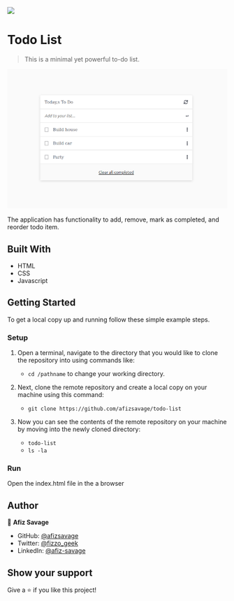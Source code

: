 ![](https://img.shields.io/badge/Microverse-blueviolet)

# Todo List

> This is a minimal yet powerful to-do list.

![screenshot](./src/assets/app_screenshot.png)

The application has functionality to add, remove, mark as completed, and reorder todo item.

## Built With

- HTML
- CSS
- Javascript

## Getting Started

To get a local copy up and running follow these simple example steps.

### Setup

1.  Open a terminal, navigate to the directory that you would like to clone the repository into using commands like:

    - `cd /pathname` to change your working directory.

2.  Next, clone the remote repository and create a local copy on your machine using this command:

    - `git clone https://github.com/afizsavage/todo-list`

3.  Now you can see the contents of the remote repository on your machine by moving into the newly cloned directory:

    - `todo-list`
    - `ls -la`

### Run

Open the index.html file in the a browser

## Author

👤 **Afiz Savage**

- GitHub: [@afizsavage](https://github.com/afizsavage)
- Twitter: [@fizzo_geek](https://twitter.com/fizzo_geek)
- LinkedIn: [@afiz-savage](https://www.linkedin.com/in/afiz-savage-3b91a21ba/)

## Show your support

Give a ⭐️ if you like this project!
